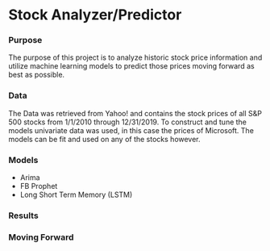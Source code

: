 # Stock Analyzer/Predictor
### Purpose
The purpose of this project is to analyze historic stock price information and utilize machine learning models to predict those prices moving forward as best as possible.
### Data
The Data was retrieved from Yahoo! and contains the stock prices of all S&P 500 stocks from 1/1/2010 through 12/31/2019. To construct and tune the models univariate data was used, in this case the prices of Microsoft. The models can be fit and used on any of the stocks however.
### Models
- Arima
- FB Prophet
- Long Short Term Memory (LSTM)
### Results
### Moving Forward
